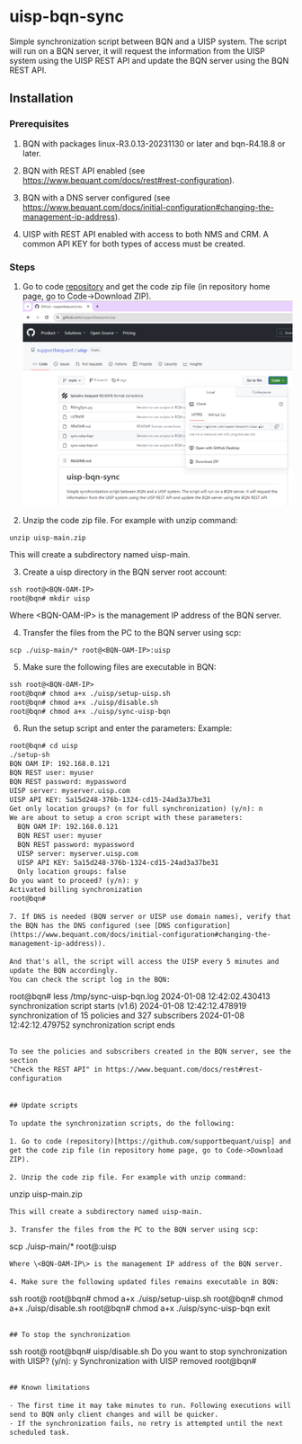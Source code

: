 
# uisp-bqn-sync

Simple synchronization script between BQN and a UISP system. The script
will run on a BQN server, it will request the information from the UISP system
using the UISP REST API and update the BQN server using the BQN REST API.

## Installation

### Prerequisites

1. BQN with packages linux-R3.0.13-20231130 or later and bqn-R4.18.8 or later.

2. BQN with REST API enabled (see https://www.bequant.com/docs/rest#rest-configuration).

3. BQN with a DNS server configured (see https://www.bequant.com/docs/initial-configuration#changing-the-management-ip-address).

4. UISP with REST API enabled with access to both NMS and CRM. A common API KEY 
for both types of access must be created.

### Steps

1. Go to code [repository](https://github.com/supportbequant/uisp) and get the code zip file (in repository home page, go to Code->Download ZIP).
![github code zip](github-uisp-get-zip.png)

2. Unzip the code zip file. For example with unzip command:
```
unzip uisp-main.zip
```
This will create a subdirectory named uisp-main.

3. Create a uisp directory in the BQN server root account:
```
ssh root@<BQN-OAM-IP>
root@bqn# mkdir uisp
```
Where \<BQN-OAM-IP\> is the management IP address of the BQN server.

4. Transfer the files from the PC to the BQN server using scp:
```
scp ./uisp-main/* root@<BQN-OAM-IP>:uisp
```

5. Make sure the following files are executable in BQN:
```
ssh root@<BQN-OAM-IP>
root@bqn# chmod a+x ./uisp/setup-uisp.sh
root@bqn# chmod a+x ./uisp/disable.sh
root@bqn# chmod a+x ./uisp/sync-uisp-bqn
```

6. Run the setup script and enter the parameters:
Example:
```
root@bqn# cd uisp
./setup-sh
BQN OAM IP: 192.168.0.121
BQN REST user: myuser
BQN REST password: mypassword
UISP server: myserver.uisp.com
UISP API KEY: 5a15d248-376b-1324-cd15-24ad3a37be31
Get only location groups? (n for full synchronization) (y/n): n
We are about to setup a cron script with these parameters:
  BQN OAM IP: 192.168.0.121
  BQN REST user: myuser
  BQN REST password: mypassword
  UISP server: myserver.uisp.com
  UISP API KEY: 5a15d248-376b-1324-cd15-24ad3a37be31
  Only location groups: false
Do you want to proceed? (y/n): y
Activated billing synchronization
root@bqn#

7. If DNS is needed (BQN server or UISP use domain names), verify that the BQN has the DNS configured (see [DNS configuration](https://www.bequant.com/docs/initial-configuration#changing-the-management-ip-address)).

And that's all, the script will access the UISP every 5 minutes and update the BQN accordingly.
You can check the script log in the BQN:

```
root@bqn# less /tmp/sync-uisp-bqn.log
2024-01-08 12:42:02.430413 synchronization script starts (v1.6)
2024-01-08 12:42:12.478919 synchronization of 15 policies and 327 subscribers
2024-01-08 12:42:12.479752 synchronization script ends
```

To see the policies and subscribers created in the BQN server, see the section
"Check the REST API" in https://www.bequant.com/docs/rest#rest-configuration


## Update scripts

To update the synchronization scripts, do the following:

1. Go to code (repository)[https://github.com/supportbequant/uisp] and get the code zip file (in repository home page, go to Code->Download ZIP).

2. Unzip the code zip file. For example with unzip command:
```
unzip uisp-main.zip
```
This will create a subdirectory named uisp-main.

3. Transfer the files from the PC to the BQN server using scp:
```
scp ./uisp-main/* root@<BQN-OAM-IP>:uisp
```
Where \<BQN-OAM-IP\> is the management IP address of the BQN server.

4. Make sure the following updated files remains executable in BQN:
```
ssh root@<BQN-OAM-IP>
root@bqn# chmod a+x ./uisp/setup-uisp.sh
root@bqn# chmod a+x ./uisp/disable.sh
root@bqn# chmod a+x ./uisp/sync-uisp-bqn
exit
```

## To stop the synchronization

```
ssh root@<BQN-OAM-IP>
root@bqn# uisp/disable.sh
Do you want to stop synchronization with UISP? (y/n): y
Synchronization with UISP removed
root@bqn#
```

## Known limitations

- The first time it may take minutes to run. Following executions will send to BQN only client changes and will be quicker.
- If the synchronization fails, no retry is attempted until the next scheduled task.
